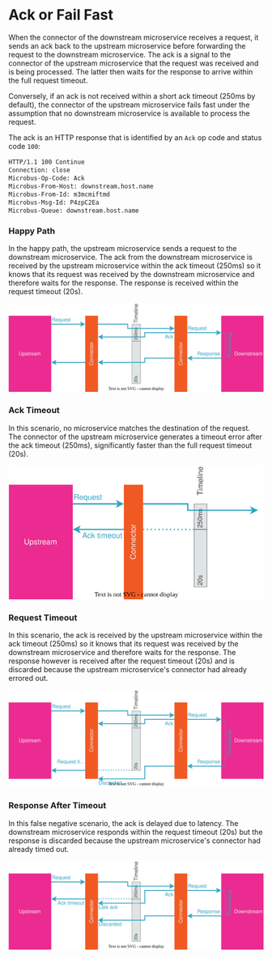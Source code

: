 # Ack or Fail Fast

When the connector of the downstream microservice receives a request, it sends an ack back to the upstream microservice before forwarding the request to the downstream microservice. The ack is a signal to the connector of the upstream microservice that the request was received and is being processed. The latter then waits for the response to arrive within the full request timeout.

Conversely, if an ack is not received within a short ack timeout (250ms by default), the connector of the upstream microservice fails fast under the assumption that no downstream microservice is available to process the request.

The ack is an HTTP response that is identified by an `Ack` op code and status code `100`:

```http
HTTP/1.1 100 Continue
Connection: close
Microbus-Op-Code: Ack
Microbus-From-Host: downstream.host.name
Microbus-From-Id: m3mcmiftmd
Microbus-Msg-Id: P4zpC2Ea
Microbus-Queue: downstream.host.name
```

### Happy Path

In the happy path, the upstream microservice sends a request to the downstream microservice. The ack from the downstream microservice is received by the upstream microservice within the ack timeout (250ms) so it knows that its request was received by the downstream microservice and therefore waits for the response. The response is received within the request timeout (20s).

<img src="./ack-or-fail-1.drawio.svg">
<p></p>

### Ack Timeout

In this scenario, no microservice matches the destination of the request. The connector of the upstream microservice generates a timeout error after the ack timeout (250ms), significantly faster than the full request timeout (20s).

<img src="./ack-or-fail-2.drawio.svg">
<p></p>

### Request Timeout

In this scenario, the ack is received by the upstream microservice within the ack timeout (250ms) so it knows that its request was received by the downstream microservice and therefore waits for the response. The response however is received after the request timeout (20s) and is discarded because the upstream microservice's connector had already errored out. 

<img src="./ack-or-fail-4.drawio.svg">
<p></p>

### Response After Timeout

In this false negative scenario, the ack is delayed due to latency. The downstream microservice responds within the request timeout (20s) but the response is discarded because the upstream microservice's connector had already timed out.

<img src="./ack-or-fail-3.drawio.svg">
<p></p>
